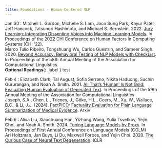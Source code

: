 ```yaml
---
title: Foundations - Human-Centered NLP
---
```


Jan 30
: Mitchell L. Gordon, Michelle S. Lam, Joon Sung Park, Kayur Patel, Jeff Hancock, Tatsunori Hashimoto, and Michael S. Bernstein. 2022. [Jury Learning: Integrating Dissenting Voices into Machine Learning Models](https://drive.google.com/file/d/1pt6RwMFvnnaLB-vIZtXJYnSzrFtR7xFr/view?usp=sharing). In Proceedings of the 2022 CHI Conference on Human Factors in Computing Systems (CHI '22). <br> Marco Tulio Ribeiro, Tongshuang Wu, Carlos Guestrin, and Sameer Singh. 2020. [Beyond Accuracy: Behavioral Testing of NLP Models with CheckList](https://drive.google.com/file/d/1e5wjpT1miEbuNWnl3hNi6uHC0hlEzL0o/view?usp=sharing). In Proceedings of the 58th Annual Meeting of the Association for Computational Linguistics. <br> **Optional Readings**{: .label } test


Feb 4
: Elizabeth Clark, Tal August, Sofia Serrano, Nikita Haduong, Suchin Gururangan, and Noah A. Smith. 2021. [All That’s ‘Human’ Is Not Gold: Evaluating Human Evaluation of Generated Text](https://drive.google.com/file/d/1QMnsEok0Sr9h2m1TPVvpEeu5TnVEEmMC/view?usp=sharing). In Proceedings of the 59th Annual Meeting of the Association for Computational Linguistics <br> Joseph, S.A., Chen, L., Trienes, J., Göke, H.L., Coers, M., Xu, W., Wallace, B.C., & Li, J.J. (2024). [FactPICO: Factuality Evaluation for Plain Language Summarization of Medical Evidence](https://drive.google.com/file/d/1EA0C0dVoXA88etiDTa7Y9qNovLnApxfU/view?usp=sharing). Arxiv

Feb 6
: Alisa Liu, Xiaochuang Han, Yizhong Wang, Yulia Tsvetkov, Yejin Choi, and Noah A. Smith. 2024. [Tuning Language Models by Proxy](https://drive.google.com/file/d/1hugK9M066sD5kpcvexpcZNFYvsgArXxc/view?usp=drive_link). In Proceedings of First Annual Conference on Language Models (COLM) <br>  Ari Holtzman, Jan Buys, Li Du, Maxwell Forbes, and Yejin Choi. 2020. [The Curious Case of Neural Text Degeneration](https://drive.google.com/file/d/16nYYUWGnQ4JOVFbeTTdxbXBBOZkSvv9r/view?usp=sharing). ICLR
